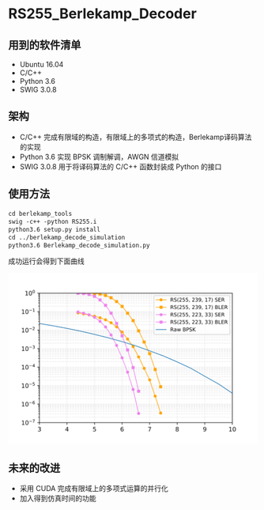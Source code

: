 # RS255_Berlekamp_Decoder

## 用到的软件清单
- Ubuntu 16.04
- C/C++
- Python 3.6
- SWIG 3.0.8

## 架构
- C/C++ 完成有限域的构造，有限域上的多项式的构造，Berlekamp译码算法的实现
- Python 3.6 实现 BPSK 调制解调，AWGN 信道模拟
- SWIG 3.0.8 用于将译码算法的 C/C++ 函数封装成 Python 的接口

## 使用方法

``` shell
cd berlekamp_tools
swig -c++ -python RS255.i
python3.6 setup.py install
cd ../berlekamp_decode_simulation
python3.6 Berlekamp_decode_simulation.py
```

成功运行会得到下面曲线

![性能曲线](./berlekamp_decode_simulation/RS255.svg)

## 未来的改进

- 采用 CUDA 完成有限域上的多项式运算的并行化
- 加入得到仿真时间的功能

